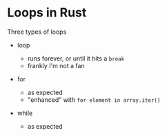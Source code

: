 # Loops in Rust

Three types of loops

- loop
    - runs forever, or until it hits a `break`
    - frankly I'm not a fan
- for
    - as expected
    - "enhanced" with `for element in array.iter()`
    
- while
    - as expected